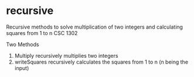 # recursive
Recursive methods to solve multiplication of two integers and calculating squares from 1 to n
CSC 1302

Two Methods
1. Multiply
      recursively multiplies two integers
2. writeSquares
      recursively calculates the squares from 1 to n (n being the input)
